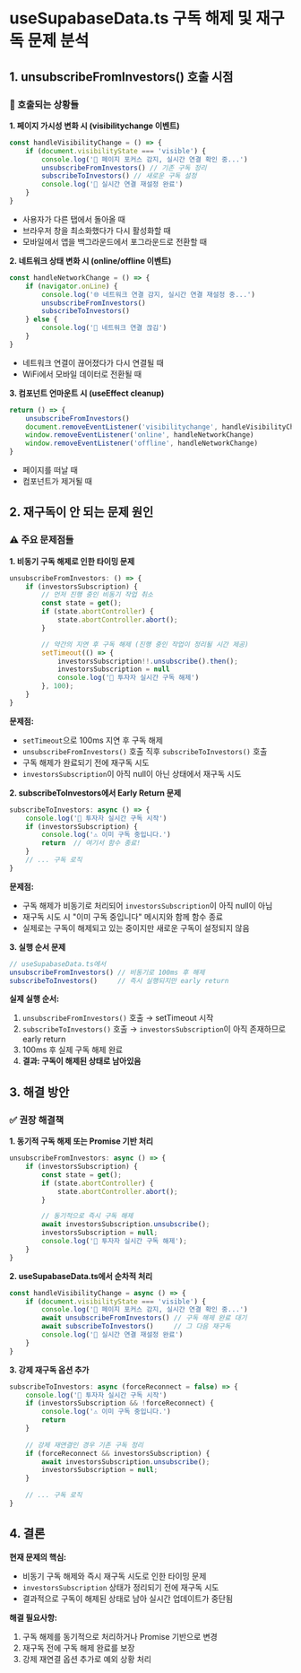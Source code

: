 # useSupabaseData.ts 구독 해제 및 재구독 문제 분석

## 1. unsubscribeFromInvestors() 호출 시점

### 📍 호출되는 상황들

**1. 페이지 가시성 변화 시 (visibilitychange 이벤트)**
```typescript
const handleVisibilityChange = () => {
    if (document.visibilityState === 'visible') {
        console.log('🔄 페이지 포커스 감지, 실시간 연결 확인 중...')
        unsubscribeFromInvestors() // 기존 구독 정리
        subscribeToInvestors() // 새로운 구독 설정
        console.log('🔄 실시간 연결 재설정 완료')
    }
}
```
- 사용자가 다른 탭에서 돌아올 때
- 브라우저 창을 최소화했다가 다시 활성화할 때
- 모바일에서 앱을 백그라운드에서 포그라운드로 전환할 때

**2. 네트워크 상태 변화 시 (online/offline 이벤트)**
```typescript
const handleNetworkChange = () => {
    if (navigator.onLine) {
        console.log('🌐 네트워크 연결 감지, 실시간 연결 재설정 중...')
        unsubscribeFromInvestors()
        subscribeToInvestors()
    } else {
        console.log('🔌 네트워크 연결 끊김')
    }
}
```
- 네트워크 연결이 끊어졌다가 다시 연결될 때
- WiFi에서 모바일 데이터로 전환될 때

**3. 컴포넌트 언마운트 시 (useEffect cleanup)**
```typescript
return () => {
    unsubscribeFromInvestors()
    document.removeEventListener('visibilitychange', handleVisibilityChange)
    window.removeEventListener('online', handleNetworkChange)
    window.removeEventListener('offline', handleNetworkChange)
}
```
- 페이지를 떠날 때
- 컴포넌트가 제거될 때

## 2. 재구독이 안 되는 문제 원인

### ⚠️ 주요 문제점들

**1. 비동기 구독 해제로 인한 타이밍 문제**
```typescript
unsubscribeFromInvestors: () => {
    if (investorsSubscription) {
        // 먼저 진행 중인 비동기 작업 취소
        const state = get();
        if (state.abortController) {
            state.abortController.abort();
        }

        // 약간의 지연 후 구독 해제 (진행 중인 작업이 정리될 시간 제공)
        setTimeout(() => {
            investorsSubscription!!.unsubscribe().then();
            investorsSubscription = null
            console.log('🔄 투자자 실시간 구독 해제')
        }, 100);
    }
}
```

**문제점:**
- `setTimeout`으로 100ms 지연 후 구독 해제
- `unsubscribeFromInvestors()` 호출 직후 `subscribeToInvestors()` 호출
- 구독 해제가 완료되기 전에 재구독 시도
- `investorsSubscription`이 아직 null이 아닌 상태에서 재구독 시도

**2. subscribeToInvestors에서 Early Return 문제**
```typescript
subscribeToInvestors: async () => {
    console.log('🔄 투자자 실시간 구독 시작')
    if (investorsSubscription) {
        console.log('⚠️ 이미 구독 중입니다.')
        return  // 여기서 함수 종료!
    }
    // ... 구독 로직
}
```

**문제점:**
- 구독 해제가 비동기로 처리되어 `investorsSubscription`이 아직 null이 아님
- 재구독 시도 시 "이미 구독 중입니다" 메시지와 함께 함수 종료
- 실제로는 구독이 해제되고 있는 중이지만 새로운 구독이 설정되지 않음

**3. 실행 순서 문제**
```typescript
// useSupabaseData.ts에서
unsubscribeFromInvestors() // 비동기로 100ms 후 해제
subscribeToInvestors()     // 즉시 실행되지만 early return
```

**실제 실행 순서:**
1. `unsubscribeFromInvestors()` 호출 → setTimeout 시작
2. `subscribeToInvestors()` 호출 → `investorsSubscription`이 아직 존재하므로 early return
3. 100ms 후 실제 구독 해제 완료
4. **결과: 구독이 해제된 상태로 남아있음**

## 3. 해결 방안

### ✅ 권장 해결책

**1. 동기적 구독 해제 또는 Promise 기반 처리**
```typescript
unsubscribeFromInvestors: async () => {
    if (investorsSubscription) {
        const state = get();
        if (state.abortController) {
            state.abortController.abort();
        }

        // 동기적으로 즉시 구독 해제
        await investorsSubscription.unsubscribe();
        investorsSubscription = null;
        console.log('🔄 투자자 실시간 구독 해제');
    }
}
```

**2. useSupabaseData.ts에서 순차적 처리**
```typescript
const handleVisibilityChange = async () => {
    if (document.visibilityState === 'visible') {
        console.log('🔄 페이지 포커스 감지, 실시간 연결 확인 중...')
        await unsubscribeFromInvestors() // 구독 해제 완료 대기
        await subscribeToInvestors()     // 그 다음 재구독
        console.log('🔄 실시간 연결 재설정 완료')
    }
}
```

**3. 강제 재구독 옵션 추가**
```typescript
subscribeToInvestors: async (forceReconnect = false) => {
    console.log('🔄 투자자 실시간 구독 시작')
    if (investorsSubscription && !forceReconnect) {
        console.log('⚠️ 이미 구독 중입니다.')
        return
    }
    
    // 강제 재연결인 경우 기존 구독 정리
    if (forceReconnect && investorsSubscription) {
        await investorsSubscription.unsubscribe();
        investorsSubscription = null;
    }
    
    // ... 구독 로직
}
```

## 4. 결론

**현재 문제의 핵심:**
- 비동기 구독 해제와 즉시 재구독 시도로 인한 타이밍 문제
- `investorsSubscription` 상태가 정리되기 전에 재구독 시도
- 결과적으로 구독이 해제된 상태로 남아 실시간 업데이트가 중단됨

**해결 필요사항:**
1. 구독 해제를 동기적으로 처리하거나 Promise 기반으로 변경
2. 재구독 전에 구독 해제 완료를 보장
3. 강제 재연결 옵션 추가로 예외 상황 처리